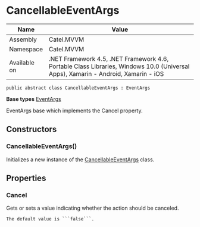 

# CancellableEventArgs

Name|Value
---|---
Assembly|Catel.MVVM
Namespace|Catel.MVVM
Available on|.NET Framework 4.5, .NET Framework 4.6, Portable Class Libraries, Windows 10.0 (Universal Apps), Xamarin - Android, Xamarin - iOS

```
public abstract class CancellableEventArgs : EventArgs
```

**Base types**
[EventArgs]()


EventArgs base which implements the Cancel property.



## Constructors

### CancellableEventArgs()

Initializes a new instance of the [CancellableEventArgs](#) class.



## Properties

### Cancel

Gets or sets a value indicating whether the action should be canceled.
    


    The default value is ```false```.



